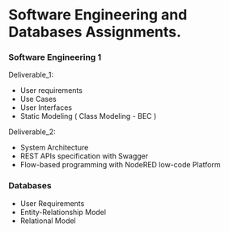 # Software Engineering and Databases Assignments.

### Software Engineering 1
Deliverable_1:
- User requirements
- Use Cases
- User Interfaces
- Static Modeling ( Class Modeling - BEC )

Deliverable_2:
- System Architecture
- REST APIs specification with Swagger
- Flow-based programming with NodeRED low-code Platform


### Databases
- User Requirements
- Entity-Relationship Model
- Relational Model
